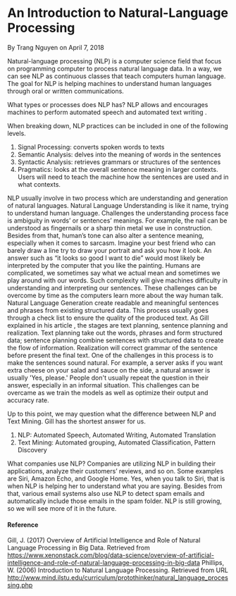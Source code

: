 # An Introduction to Natural-Language Processing
By Trang Nguyen on April 7, 2018

Natural-language processing (NLP) is a computer science field that focus on programming computer to process natural language data. In a way, we can see NLP as continuous classes that teach computers human language. The goal for NLP is helping machines to understand human languages through oral or written communications. 

What types or processes does NLP has?
NLP allows and encourages machines to perform automated speech and automated text writing . 
  
When breaking down, NLP practices can be included in one of the following levels. 
1.	Signal Processing: converts spoken words to texts
2.	Semantic Analysis: delves into the meaning of words in the sentences
3.	Syntactic Analysis: retrieves grammars or structures of the sentences
4.	Pragmatics: looks at the overall sentence meaning in larger contexts. Users will need to teach the machine how the sentences are used and in what contexts. 

NLP usually involve in two process which are understanding and generation of natural languages. Natural Language Understanding is like it name, trying to understand human language. Challenges the understanding process face is ambiguity in words’ or sentences’ meanings. For example, the nail can be understood as fingernails or a sharp thin metal we use in construction. Besides from that, human’s tone can also alter a sentence meaning, especially when it comes to sarcasm. Imagine your best friend who can barely draw a line try to draw your portrait and ask you how it look. An answer such as “it looks so good I want to die” would most likely be interpreted by the computer that you like the painting. Humans are complicated, we sometimes say what we actual mean and sometimes we play around with our words. Such complexity will give machines difficulty in understanding and interpreting our sentences. These challenges can be overcome by time as the computers learn more about the way human talk. Natural Language Generation create readable and meaningful sentences and phrases from existing structured data. This process usually goes through a check list to ensure the quality of the produced text. As Gill explained in his article , the stages are text planning, sentence planning and realization. Text planning take out the words, phrases and form structured data; sentence planning combine sentences with structured data to create the flow of information. Realization will correct grammar of the sentence before present the final text. One of the challenges in this process is to make the sentences sound natural. For example, a server asks if you want extra cheese on your salad and sauce on the side, a natural answer is usually 'Yes, please.' People don't usually repeat the question in their answer, especially in an informal situation. This challenges can be overcame as we train the models as well as optimize their output and accuracy rate. 

Up to this point, we may question what the difference between NLP and Text Mining. Gill  has the shortest answer for us.
1. NLP: Automated Speech, Automated Writing, Automated Translation
2. Text Mining: Automated grouping, Automated Classification, Pattern Discovery

What companies use NLP?
Companies are utilizing NLP in building their applications, analyze their customers’ reviews, and so on. Some examples are Siri, Amazon Echo, and Google Home. Yes, when you talk to Siri, that is when NLP is helping her to understand what you are saying. Besides from that, various email systems also use NLP to detect spam emails and automatically include those emails in the spam folder. NLP is still growing, so we will see more of it in the future.


#### Reference
  Gill, J. (2017) Overview of Artificial Intelligence and Role of Natural Language Processing in Big Data. Retrieved from https://www.xenonstack.com/blog/data-science/overview-of-artificial-intelligence-and-role-of-natural-language-processing-in-big-data
  Phillips, W. (2006) Introduction to Natural Language Processing. Retrieved from URL  http://www.mind.ilstu.edu/curriculum/protothinker/natural_language_processing.php
